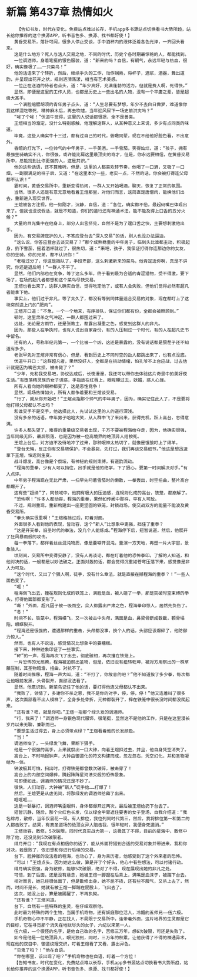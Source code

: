 # 新篇 第437章 热情如火
        【告知书友，时代在变化，免费站点难以长存，手机app多书源站点切换看书大势所趋，站长给你推荐的这个换源APP，听书音色多、换源、找书都好使！】
       黄昏交易所，落针可闻，很多人停止交谈，手中酒杯内的液体泛着各色光泽，一齐回头看来。
       这是什么地方？死人与活人交易之地，不同的时代，历史个各时期最惊艳的人，都能找到。
       一位调酒师，身着笔挺的银色服装，道：“新来的吗？自信，有朝气，永远年轻与热血，很好，确实像极了……一只菜鸟！”
       他的话语来了个转折，然后，继续手头的工作，动作娴熟，将杯子，酒浆，酒器，舞出道韵，并呈现出花开之状，规则涟漪荡漾，相当有艺术美感。
       一位正在送酒的侍者也点头，道：“年少真好，充满蓬勃的活力，但就是费人啊，死得快。”
       显然，即便是这里的工作人员，也都是历史上一些出名的人物，没有一个平庸之辈，皆是超级大高手。
       一个满脸缩腮胡须的青年男子点头，道：“人生总要有梦想，年少不去白日做梦，难道像你我这样混吃等死，精神麻木后，再去吹嘘，当年迎风尿下一场史前洪灾吗？”
       “哞了个哞！”伏道牛觉得，这里的人说话都很损，全不是善类。
       王煊相当的澹定，没什么特别感触，他理解这群人，从某种意义上来说，多少有点同类的味道。
       毕竟，这些人确实牛十三过，都有过自己的时代，俯瞰同辈，现在不给他好脸色看，不出意外。
       昏暗的灯光下，一位帅气的中年男子，一手美酒，一手雪茄，笑得灿烂，道：“孩子，拥有最强坐骑确实不凡，你很强，或许能比肩这里最顶尖的奇才，但是，你永远要相信，在黄昏交易所中，总能找到比你更强的人，这是共识。”
       他的这些话语，还不算难听。但是，这里的人都喜欢转节奏，他喝了一口酒，又吸了一口烟，一副很满足的样子后，又道：“在这里本分一些，老实一点，不然的话，你会被打得连父母都不认识！”
       霎时间，黄昏交易所中，重新变得热闹，一群人又开始喝酒，聊天，恢复了正常的氛围。
       当然，很多人还是有意无意地看着王煊那里，对他们而言，这简直是唐僧肉，能换他们出去，重新进入现实世界。
       王煊被各方注视，他一如刚才，沉静，自信，道：“各位，确实都不俗，最起码嘴巴体现出来了。但我也没说假话，就是不知道，你们的道行还有神通术法，能不能及得上口舌的五分火候？”
       大量的目光集中在他身上，部分人出言挤兑，自然不是为了逞口舌之快，主要想刺激他出手。
       因为，有交易牌庇护的人，不答应登台去“深入交易”的话，别人也没办法逼迫。
       “这么说，你答应登台去谈交易了？”那个成熟稳重的中年男子，临到头比谁都主动，积极起身，扔下雪茄，摇着酒杯就过了，很热切，道：“来吧，孩子，我保证打得你连那边你的女友，你的坐骑，你的兄弟，都不认识你！”
       “老程过分了，你这是插队了，手段卑鄙，这么刺激新来的菜鸟，他肯定选你啊，真是不讲究，你还是退后吧！”一群人不干了。
       显然，他们内部也在竞争，等了这么多年，终于看到最为合适的青涩猎物，受不得激，要下场了，在场的超凡者都想和这个菜鸟尽快交易。
       王煊也看出来了，这群人确实自信，觉得吃定他了，或有人会失败，但他们觉得必然有超凡者能拿下他。
       事实上，他们过于非凡，等了太久了，都没有等到同体量适合交易的对象，现在都盯上了这块突然送上门的“肥肉”。
       王煊开口道：“不急，一个一个地来，有序排队，保证你们都有份，全都会被照顾到。”
       顿时，这里肃杀之气冲起，一群人都围过来了。
       远处，无论是方雨竹，还是张教主，都露出凝重之色，感觉到这群人的非凡。
       因为，那些人在争执时，也有人说出自家身份，有的人压制过一个时代，有的人在超凡史书中留名。
       还有的人，号称半纪元第一，一个比被一个凶，这还是暴露的，没有说话都是狠茬子还不知道有多少。
       老张早先对王煊非常有信心，但是，看到历史上不同时空的勐人都跳出来了，也有点没底。
       伏道牛开口：“这群超凡者，果然没好人，全都是在挑动情绪，怕孔爷不上台应战，过去估计就是因为嘴巴太损，被击毙了？”
       “少年，先和我交易吧，协议达成后，长夜漫漫，我还可以带你去体验这片奇景中的美好夜生活。”有堕落精灵族的女子诱惑，手指放在红唇上，眼眸瞟过去，妖媚，惑人心旌。
       所有人看向她的眼神都变了，这是恶性竞争！
       显然，现场热情如火，所有人都争着要和王煊谈交易。
       “行了，就从你开始吧！”王煊点指那个帅气的中年男子，因为，确实记住此人了，不是要将他打得父母都认不出吗？
       和谁交手不是交手，他选择此人，先试试这里的人的道行深浅。
       没有多余的话语，中年男子哈哈大笑，从人群中飞了来出来，获得先机，跃上高台，志得意满。
       许多人都失望了，难得的重量级交易者出现，千万不要被程海给夺走，因为，他确实很强，当年同级无匹，最后殒落，也是因为被一位高境界的绝顶异人给按死。
       王煊上台后，对方迫不及待地冲了过来，那种眼神太热切了，就像是饿狼盯上了绵羊。
       “登台无悔，反正你有交易牌保护，不会暴毙，先打过，我们再谈交易细节。”他这是想迅速拿下王煊，怕迟则生变。
       战斗爆发，高台像是个祭坛，有神秘的规则束缚，有道韵流动。
       “程海的重拳，少有人可以挡住，出手就是他的绝学，下了狠心，要第一时间解决对手。”有人点评。
       中年男子程海现在无比严肃，一扫早先叼着雪茄时的懒散，一拳轰出，时空扭曲，整片高台都爆开了。
       这有些“超纲”了，同领域中，他拥有极大的压迫感，连规则化成的高台，铁笼，都崩解了。
       “恐怖啊！”许多人都动容，程海的重拳，果然如传闻中那样，罕有人可敌。
       不过，规则重现，重新构建出一座更坚固的铁笼，封锁战场，使交战双方的能量不能波及黄昏交易所。
       “拳头确实很重啊！”王煊格挡过后，盯着对面。
       外面很多人看到他的表现，皆动容，这个“新人”比想象中更强，挡住了重拳？
       “这是开天拳，旧圣时代的拳法，没几个人能练成。”程海停下后，短暂说道，然后，他展开了狂风暴雨般的攻击。
       每一拳落下，都伴着丝丝混沌物质，像是要噼开混沌，重演一方天地，再塑一片大宇宙，景象骇人。
       顷刻间，交易所中变得安静了，没有人再谈论，都在盯着他的恐怖拳印。了解的人知道，和他对决的话，一般都是以妙法破之，正面对轰的话，都会觉得沉重如苍穹压落下来，感觉像是非人力可及。
       “这个时代，又出了个狠人啊，徒手，没有什么章法，就是直接在撼程海的重拳？！”一些人面色变了。
       “哐！”
       程海倒飞出去，撞在规则化成的铁笼上，满脸是血，被人砸了一拳，那是突破时空束缚的拳头，打得他面部都变形了。
       “嘶！”外面，超凡因子被一吸而空，众人都露出严肃之色，程海拳印惊人，居然先负伤了。
       “冬！”
       时间不长，铁笼中，程海横飞，又一次被击中头颅，满面是血，鼻梁骨断成数截，颧骨塌陷，眼眶裂开。
       “程海还是很强的，遭遇那样的重击，头颅都没事，换个人的话，头部应该爆碎了，他防御力惊人。”
       然而，也有人不说话，感觉情况比想象中的要糟糕。
       接下来，种种迹象印证了一些事实。
       “砰”的一声，程海再次飞了出去，彻底破相，再次撞在铁笼上。
       一片恐怖的光蒸腾，程海被迫祭出圣物，但是，依旧没有扭转乾坤，被对方用祭出的一株草藤压制，其圣物暗澹，扭曲，对抗不了。
       随着时间推移，程海一声大叫，道：“不打了，你故意的吧？”他不知道挨了多少拳，每次都让他眼前发黑，头骨裂开，面部没法看了。
       显然，他意识到，新菜鸟记住了他的话，要打得他连父母都认不出来。
       “我败了，领情了，多谢你不杀之恩，我不是你的对手，停，停，停！”他又连着叫了很多声，这次面部看不出人模样了，全身多处骨折，元神都裂开了，摔在铁笼中很长没时间都没爬起来。
       “还有谁？嗯，就是你吧。”王煊一指那个绿头发的调酒师。
       “行，我来了！”调酒师一身银色现代服饰，很笔挺，显然这不是他的工作，只是在这里漫长岁月以来无聊，兼职而已。
       “要想生活过得去，身上必须带点绿？”王煊看着他的长发颜色。
       “当！”
       调酒师恼了，一头绿发飞舞，果断下狠手。
       他是一个很强的高手，上来就祭出一口大钟，向着王煊扣过去，并且，他自身凭空消失了。
       高台上，不时响起钟声，大钟由御道化的符文构建而成，忽左忽右，凭空幻化，并和圣物凝结为一体。
       钟波极其可怕，扫出时，打得铁笼都曾数次破碎，被击穿了！
       高台上的内部空间爆碎，腾起阵阵星河溃灭般的恐怖景象。
       可即便如此，调酒师的情况还是不妙了。
       很快，人们动容，大钟被“新人”徒手给……打爆了！
       然后，王煊更是从虚无间，将那绿发的调酒师给薅了出来。
       哐哐哐……
       这是一顿暴打，调酒师嘴歪眼斜，身体都爆开过两次，最后被王煊给扔下台去了。
       短暂沉静，随后，那个火红色长发，仅以绿金甲胃遮住要害的女子登场，自我介绍道：“我名绯月，散修，当年仅昙花一现。有人排位，我位列同时代第三，然后，我将排位第一和第二的人都击败了。结果，有真圣道场的绝顶女异人阻击我，很年轻时，我便身死道消。”
       王煊动容，散修，5次破限，同时代真实战力第一，这极其了不得，目前的星海中，散修中除了他，还没见到5次破限者。
       绯月开口：“我现在有点相信你的话了，能从外面狩猎到合适的交易对象并带进来，我和你对决，若是败了，依旧想和你进行后续的交易。
       台下，脸肿胀的没法看的程海，也动心了，身为亲历者，他感受到了这个外来者的恐怖。
       “可以！”王煊点头，因为她这么做，算是开了个好头，他心中有些想法，可以付诸行动。
       绯月确实很强，身为散修，能够5次破限，绝对了不得，现在展现出她的非凡之处。
       可惜，到了后面，还是没有悬念，她被王煊一脚蹬在后背上，满嘴是血沫子，被踹下台去。
       相对而言，她已经很体面了，但是散修出身，她不屈不挠，还有些不服气，又杀上去了，然而，时间不是长，她就有被王煊一脚踹在屁股上，飞出去了。
       这次，她没上台，算是被踢醒了，不再执拗。
       “还有谁？”王煊问道。
       台下，自然有一些特殊的生灵，在仔细观察他。
       此时最为特殊的两个生物，当属手机奇物，还有妖庭那位活人，冷媚的五师兄——伍六极。
       手机奇物心中不平静，正在找人，不局限于交易所中，连带着外面，这片地界的生灵都是它的目标，它在寻觅那个消失在地狱尽头的女子，六纪以来第一人。
       伍六极，一个很怪的名字，是他自己改的名字，苦修三万年，想6次破限，可还是失败了。
       如今是他是一位绝顶异人，眼光独到，同时，三万年的积累，让他获得了不得的神通异术，现在他的双目中，御道纹理交织，盯着王煊看了又看，露出异色。
       “见鬼了吗？！”他在自语。
       “你在哪里，该出现了吧？”手机奇物也在自语，盯着一个方位！
       【告知书友，时代在变化，免费站点难以长存，手机app多书源站点切换看书大势所趋，站长给你推荐的这个换源APP，听书音色多、换源、找书都好使！】